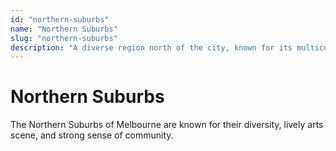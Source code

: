 ```yaml
---
id: "northern-suburbs"
name: "Northern Suburbs"
slug: "northern-suburbs"
description: "A diverse region north of the city, known for its multicultural communities and vibrant local life."
---
```


# Northern Suburbs

The Northern Suburbs of Melbourne are known for their diversity, lively arts scene, and strong sense of community. 